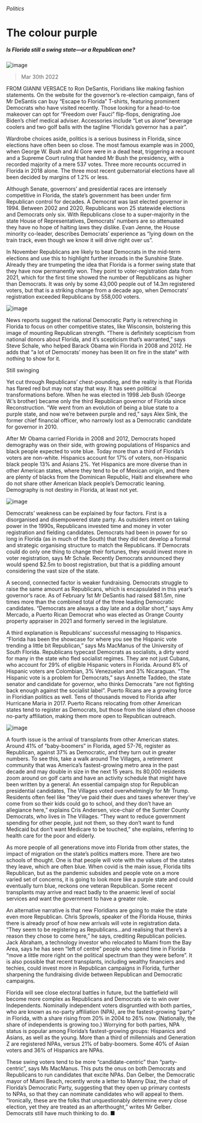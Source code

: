###### Politics
# The colour purple 
##### Is Florida still a swing state—or a Republican one? 
![image](images/20220402_srp571.jpg) 
> Mar 30th 2022 
FROM GIANNI VERSACE to Ron DeSantis, Floridians like making fashion statements. On the website for the governor’s re-election campaign, fans of Mr DeSantis can buy “Escape to Florida” T-shirts, featuring prominent Democrats who have visited recently. Those looking for a head-to-toe makeover can opt for “Freedom over Fauci” flip-flops, denigrating Joe Biden’s chief medical adviser. Accessories include “Let us alone” beverage coolers and two golf balls with the tagline “Florida’s governor has a pair”.
Wardrobe choices aside, politics is a serious business in Florida, since elections have often been so close. The most famous example was in 2000, when George W. Bush and Al Gore were in a dead heat, triggering a recount and a Supreme Court ruling that handed Mr Bush the presidency, with a recorded majority of a mere 537 votes. Three more recounts occurred in Florida in 2018 alone. The three most recent gubernatorial elections have all been decided by margins of 1.2% or less.

Although Senate, governors’ and presidential races are intensely competitive in Florida, the state’s government has been under firm Republican control for decades. A Democrat was last elected governor in 1994. Between 2002 and 2020, Republicans won 25 statewide elections and Democrats only six. With Republicans close to a super-majority in the state House of Representatives, Democrats’ numbers are so attenuated they have no hope of halting laws they dislike. Evan Jenne, the House minority co-leader, describes Democrats’ experience as “lying down on the train track, even though we know it will drive right over us”.
In November Republicans are likely to beat Democrats in the mid-term elections and use this to highlight further inroads in the Sunshine State. Already they are trumpeting the idea that Florida is a former swing state that they have now permanently won. They point to voter-registration data from 2021, which for the first time showed the number of Republicans as higher than Democrats. It was only by some 43,000 people out of 14.3m registered voters, but that is a striking change from a decade ago, when Democrats’ registration exceeded Republicans by 558,000 voters.
![image](images/20220402_SRC501_0.png) 

News reports suggest the national Democratic Party is retrenching in Florida to focus on other competitive states, like Wisconsin, bolstering this image of mounting Republican strength. “There is definitely scepticism from national donors about Florida, and it’s scepticism that’s warranted,” says Steve Schale, who helped Barack Obama win Florida in 2008 and 2012. He adds that “a lot of Democrats’ money has been lit on fire in the state” with nothing to show for it.
Still swinging
Yet cut through Republicans’ chest-pounding, and the reality is that Florida has flared red but may not stay that way. It has seen political transformations before. When he was elected in 1998 Jeb Bush (George W.’s brother) became only the third Republican governor of Florida since Reconstruction. “We went from an evolution of being a blue state to a purple state, and now we’re between purple and red,” says Alex Sink, the former chief financial officer, who narrowly lost as a Democratic candidate for governor in 2010.
After Mr Obama carried Florida in 2008 and 2012, Democrats hoped demography was on their side, with growing populations of Hispanics and black people expected to vote blue. Today more than a third of Florida’s voters are non-white. Hispanics account for 17% of voters, non-Hispanic black people 13% and Asians 2%. Yet Hispanics are more diverse than in other American states, where they tend to be of Mexican origin, and there are plenty of blacks from the Dominican Republic, Haiti and elsewhere who do not share other American black people’s Democratic leaning. Demography is not destiny in Florida, at least not yet.
![image](images/20220402_SRP570.jpg) 

Democrats’ weakness can be explained by four factors. First is a disorganised and disempowered state party. As outsiders intent on taking power in the 1990s, Republicans invested time and money in voter registration and fielding candidates. Democrats had been in power for so long in Florida (as in much of the South) that they did not develop a formal and strategic organising structure to match the Republicans. If Democrats could do only one thing to change their fortunes, they would invest more in voter registration, says Mr Schale. Recently Democrats announced they would spend $2.5m to boost registration, but that is a piddling amount considering the vast size of the state.
A second, connected factor is weaker fundraising. Democrats struggle to raise the same amount as Republicans, which is encapsulated in this year’s governor’s race. As of February 1st Mr DeSantis had raised $81.5m, nine times more than the combined total of the three leading Democratic candidates. “Democrats are always a day late and a dollar short,” says Amy Mercado, a Puerto Rican Democrat who was elected as Orange County property appraiser in 2021 and formerly served in the legislature.
A third explanation is Republicans’ successful messaging to Hispanics. “Florida has been the showcase for where you see the Hispanic vote trending a little bit Republican,” says Ms MacManus of the University of South Florida. Republicans typecast Democrats as socialists, a dirty word for many in the state who fled socialist regimes. They are not just Cubans, who account for 29% of eligible Hispanic voters in Florida. Around 8% of Hispanic voters are Colombian, 3% Venezuelan and 3% Nicaraguan. “The Hispanic vote is a problem for Democrats,” says Annette Taddeo, the state senator and candidate for governor, who thinks Democrats “are not fighting back enough against the socialist label”. Puerto Ricans are a growing force in Floridian politics as well. Tens of thousands moved to Florida after Hurricane Maria in 2017. Puerto Ricans relocating from other American states tend to register as Democrats, but those from the island often choose no-party affiliation, making them more open to Republican outreach.
![image](images/20220402_SRP572.jpg) 

A fourth issue is the arrival of transplants from other American states. Around 41% of “baby-boomers” in Florida, aged 57-76, register as Republican, against 37% as Democratic, and they turn out in greater numbers. To see this, take a walk around The Villages, a retirement community that was America’s fastest-growing metro area in the past decade and may double in size in the next 15 years. Its 80,000 residents zoom around on golf carts and have an activity schedule that might have been written by a general. An essential campaign stop for Republican presidential candidates, The Villages voted overwhelmingly for Mr Trump. Residents often feel like “they’ve paid their dues and taxes wherever they’ve come from so their kids could go to school, and they don’t have an allegiance here,” explains Cris Andersen, vice-chair of the Sumter County Democrats, who lives in The Villages. “They want to reduce government spending for other people, just not them, so they don’t want to fund Medicaid but don’t want Medicare to be touched,” she explains, referring to health care for the poor and elderly.
As more people of all generations move into Florida from other states, the impact of migration on the state’s politics matters more. There are two schools of thought. One is that people will vote with the values of the states they leave, which are often blue. When covid is the main issue, Florida tilts Republican, but as the pandemic subsides and people vote on a more varied set of concerns, it is going to look more like a purple state and could eventually turn blue, reckons one veteran Republican. Some recent transplants may arrive and react badly to the anaemic level of social services and want the government to have a greater role.
An alternative narrative is that new Floridians are going to make the state even more Republican. Chris Sprowls, speaker of the Florida House, thinks there is already proof of how new arrivals will vote in registration data. “They seem to be registering as Republicans…and realising that there’s a reason they chose to come here,” he says, crediting Republican policies. Jack Abraham, a technology investor who relocated to Miami from the Bay Area, says he has seen “left of centre” people who spend time in Florida “move a little more right on the political spectrum than they were before”. It is also possible that recent transplants, including wealthy financiers and techies, could invest more in Republican campaigns in Florida, further sharpening the fundraising divide between Republican and Democratic campaigns.
Florida will see close electoral battles in future, but the battlefield will become more complex as Republicans and Democrats vie to win over Independents. Nominally independent voters disgruntled with both parties, who are known as no-party affiliation (NPA), are the fastest-growing “party” in Florida, with a share rising from 20% in 2004 to 26% now. (Nationally, the share of independents is growing too.) Worrying for both parties, NPA status is popular among Florida’s fastest-growing groups: Hispanics and Asians, as well as the young. More than a third of millennials and Generation Z are registered NPAs, versus 21% of baby-boomers. Some 40% of Asian voters and 36% of Hispanics are NPAs.
These swing voters tend to be more “candidate-centric” than “party-centric”, says Ms MacManus. This puts the onus on both Democrats and Republicans to run candidates that excite NPAs. Dan Gelber, the Democratic mayor of Miami Beach, recently wrote a letter to Manny Diaz, the chair of Florida’s Democratic Party, suggesting that they open up primary contests to NPAs, so that they can nominate candidates who will appeal to them. “Ironically, these are the folks that unquestionably determine every close election, yet they are treated as an afterthought,” writes Mr Gelber. Democrats still have much thinking to do. ■

